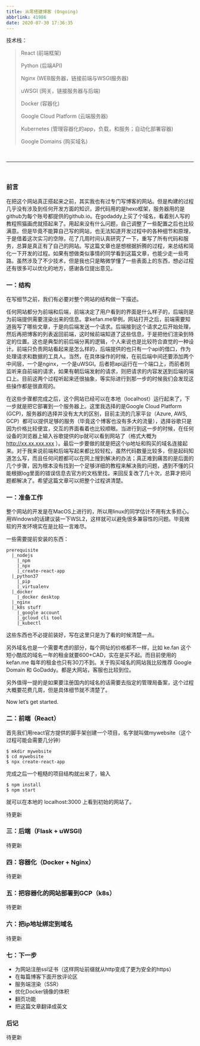 ```yaml
---
title: 从零搭建博客 (Ongoing)
abbrlink: 41986
date: 2020-07-30 17:36:35
---
```


技术栈：

> React (前端框架)
>
> Python (后端API)
>
> Nginx (WEB服务器，链接前端与WSGI服务器)
>
> uWSGI (网关，链接服务器与后端)
>
> Docker (容器化)
>
> Google Cloud Platform (云端服务器)
>
> Kubernetes (管理容器化的app，负载，和服务；自动化部署容器)
>
> Google Domains (购买域名)

<br>

----

<br>

### 前言

在把这个网站真正搭起来之前，其实我也有过专门写博客的网站。但是构建的过程几乎没有涉及到任何开发方面的知识，源代码用的是hexo框架，服务器用的是github为每个账号都提供的github.io。在godaddy上买了个域名，看着别人写的教程照猫画虎就搭起来了。用起来没有什么问题，自己调整了一些配置之后也比较满意。但是毕竟不能算自己写的网站，也无法知道开发过程中的各种细节和原理，于是借着这次实习的空隙，花了几周时间认真研究了一下，重写了所有代码和服务，总算是真正有了自己的网站。写这篇文章也是想根据折腾的过程，来总结和简化一下开发的过程。如果有想做类似事情的同学看到这篇文章，也能少走一些弯路。虽然涉及了不少技术，但是我也只是略微学懂了一些表面上的东西，想必过程还有很多可以优化的地方，感谢各位提出意见。

### 一：结构

在写细节之前，我们有必要对整个网站的结构做一下描述。

任何网站都分为前端和后端，前端决定了用户看到的界面是什么样子的，后端则是为前端提供需要渲染出来的信息。拿kefan.me举例，网站打开之后，前端需要知道我写了哪些文章，于是向后端发送一个请求。后端接到这个请求之后开始处理，然后再把博客的列表返回前端，这时候前端知道了这些信息，于是把他们渲染到特定的位置。这也是典型的前后端分离的逻辑，个人来说也是比较符合直觉的一种设计。前端只负责网站看起来是怎么样的，后端提供的也只有一个api的借口，作为处理请求和数据的工具人。当然，在具体操作的时候，在前后端中间还要添加两个中间层，一个是nginx，一个是uWSGI。后者把api运行在一个端口上，而前者则监听来自前端的请求，如果有朝后端发射的请求，则把请求的内容发送到后端的端口上。目前这两个过程听起来还很抽象，等实际进行到那一步的时候我们会发现这些操作都是很直观的。

在这些步骤都完成之后，这个网站已经可以在本地（localhost）运行起来了，下一步就是把它部署到一个服务器上。这里我选择的是Google Cloud Platform (GCP)，服务器的选择并没有太大的区别，目前主流的几家平台（Azure, AWS, GCP）都可以提供足够的服务（毕竟这个博客也没有多大的流量），选择谷歌只是因为价格比较便宜，交互的界面看着也比较顺眼。当进行到这一步的时候，在任何设备的浏览器上输入谷歌提供的ip就可以看到网站了（格式大概为 http://xx.xx.xxx.xxx ）。最后一步要做的就是把这个ip地址和购买的域名连接起来。对于我来说前端和后端写起来都比较轻松，虽然代码数量比较多，但是起码知道怎么写，而且任何问题都可以在网上搜到解决的办法；真正难到痛苦的是后面的几个步骤，因为根本没有找到一个足够详细的教程来解决我的问题，遇到不懂的只能根据log里面的错误信息去官方的文档里找，来回反复改了几十次，总算才把问题都解决了。希望这篇文章可以把整个过程讲清楚。

### 一：准备工作

整个网站的开发是在MacOS上进行的，所以用linux的同学估计不用有太多担心。用Windows的话建议装一下WSL2，这样就可以避免很多兼容性的问题。毕竟微软的开发环境实在是比较一言难尽。

一些需要提前安装的东西：

```
prerequisite
  |_nodejs
    |_npm
    |_npx
    |_create-react-app
  |_python37
    |_pip
    |_virtualenv
  |_docker
    |_docker desktop
  |_nginx
  |_k8s stuff
    |_google account
    |_gcloud cli tool
    |_kubectl
```

这些东西也不必提前装好，写在这里只是为了看的时候清楚一点。

另外域名也是一个需要考虑的部分，每个网址的价格都不一样，比如 ke.fan 这个短小酷炫的域名一年的租金就要600+CAD，实在是买不起。而目前使用的 kefan.me 每年的租金也只有30刀不到。关于购买域名的网站我比较推荐 Google Domain 和 GoDaddy。都是大网站，客服也比较到位。

另外值得一提的是如果要注册国内的域名的话需要去指定的管理局备案，这个过程大概要花费几周，但是具体细节就不清楚了。

Now let’s get started.

### 二：前端（React）

首先我们用react官方提供的脚手架创建一个项目，名字就叫做mywebsite（这个过程可能会需要几分钟）

```
$ mkdir mywebsite
$ cd mywebsite
$ npx create-react-app
```

完成之后一个粗糙的项目结构就出来了，输入

```
$ npm install
$ npm start
```

就可以在本地的 localhost:3000 上看到初始的网站了。

待更新

### 三：后端（Flask + uWSGI)

待更新

### 四：容器化（Docker + Nginx）

待更新

### 五：把容器化的网站部署到GCP（k8s）

待更新

### 六：把ip地址绑定到域名

待更新

### 七：下一步

- 为网站注册ssl证书（这样网址前缀就从http变成了更为安全的https）
- 在每篇博客下面开放评论区
- 服务端渲染（SSR）
- 优化Docker镜像的体积
- 翻页功能
- 把这篇文章翻译成英文

### 后记

待更新
